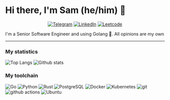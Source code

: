 # Hi there, I'm Sam (he/him) 👋

<p align="center">
  <a href="https://t.me/sam_shaplygin" target="_blank"><img alt="Telegram" src="https://img.shields.io/badge/Telegram-2CA5E0?logo=telegram&logoColor=white" /></a>
  <a href="https://linkedin.com/in/sshaplygin/" target="_blank"><img alt="LinkedIn" src="https://custom-icon-badges.demolab.com/badge/LinkedIn-0A66C2?logo=linkedin-white&logoColor=fff" /></a>
  <a href="https://leetcode.com/u/sshaplygin/" target="_blank"><img alt="Leetcode" src="https://img.shields.io/badge/LeetCode-000000?logo=LeetCode&logoColor=#d16c06" /></a>
</p>

I'm a Senior Software Engineer and using Golang 🐹. All opinions are my own

<hr>

### My statistics

![Top Langs](https://github-readme-stats.vercel.app/api/top-langs/?username=sshaplygin&hide=html&theme=vue-light)
![Github stats](https://github-readme-stats.vercel.app/api?username=sshaplygin&show_icons=true&count_private=true&line_height=40&theme=vue-light)

### My toolchain

<p>
  <img alt="Go" src="https://img.shields.io/badge/Go-%2300ADD8.svg?&logo=go&logoColor=white" />
  <img alt="Python" src="https://img.shields.io/badge/Python-3776AB?logo=python&logoColor=fff" />
  <img alt="Rust" src="https://img.shields.io/badge/Rust-%23000000.svg?e&logo=rust&logoColor=white)" />
  <img alt="PostgreSQL" src="https://img.shields.io/badge/-PostgreSQL-0064a5?style=flat-square&logo=postgresql&logoColor=white" />
  <img alt="Docker" src="https://img.shields.io/badge/-Docker-46a2f1?style=flat-square&logo=docker&logoColor=white" />
  <img alt="Kubernetes" src="https://img.shields.io/badge/-K8S-326ce5?style=flat-square&logo=kubernetes&logoColor=white" />
  <img alt="git" src="https://img.shields.io/badge/-Git-F05032?style=flat-square&logo=git&logoColor=white" />
  <img alt="github actions" src="https://img.shields.io/badge/-Github_Actions-2088FF?style=flat-square&logo=github-actions&logoColor=white" />
  <img alt="Ubuntu" src="https://img.shields.io/badge/-Ubuntu-E95420?style=flat-square&logo=ubuntu&logoColor=white" />
</p>

